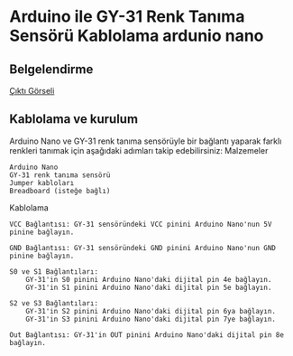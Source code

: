 
# Arduino ile GY-31 Renk Tanıma Sensörü Kablolama ardunio nano
## Belgelendirme

[Çıktı Görseli](https://github.com/electrichunter/colorsensorardunio/blob/main/colorsensorserial.png)

  
## Kablolama ve kurulum

Arduino Nano ve GY-31 renk tanıma sensörüyle bir bağlantı yaparak farklı renkleri tanımak için aşağıdaki adımları takip edebilirsiniz:
Malzemeler

    Arduino Nano
    GY-31 renk tanıma sensörü
    Jumper kabloları
    Breadboard (isteğe bağlı)

Kablolama

    VCC Bağlantısı: GY-31 sensöründeki VCC pinini Arduino Nano'nun 5V pinine bağlayın.

    GND Bağlantısı: GY-31 sensöründeki GND pinini Arduino Nano'nun GND pinine bağlayın.

    S0 ve S1 Bağlantıları:
        GY-31'in S0 pinini Arduino Nano'daki dijital pin 4e bağlayın.
        GY-31'in S1 pinini Arduino Nano'daki dijital pin 5e bağlayın.

    S2 ve S3 Bağlantıları:
        GY-31'in S2 pinini Arduino Nano'daki dijital pin 6ya bağlayın.
        GY-31'in S3 pinini Arduino Nano'daki dijital pin 7ye bağlayın.

    Out Bağlantısı: GY-31'in OUT pinini Arduino Nano'daki dijital pin 8e bağlayın.

  
